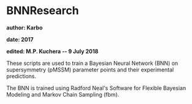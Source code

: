 # BNNResearch

**author: Karbo**

**date: 2017**

**edited: M.P. Kuchera -- 9 July 2018**

These scripts are used to train a Bayesian Neural Network (BNN) on supersymmetry (pMSSM)
parameter points and their experimental predictions.

The BNN is trained using Radford Neal's Software for Flexible Bayesian Modeling and Markov Chain Sampling (fbm).
